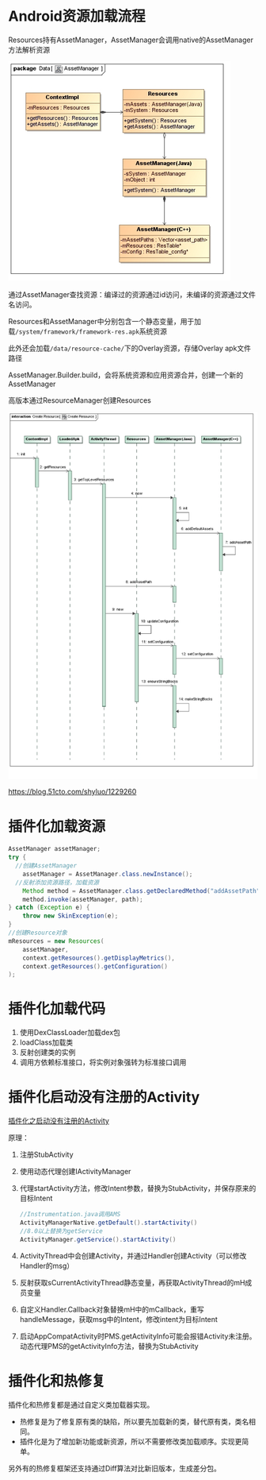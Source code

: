 # Android资源加载流程

Resources持有AssetManager，AssetManager会调用native的AssetManager方法解析资源

![](插件化/AssetManager类图.png)

通过AssetManager查找资源：编译过的资源通过id访问，未编译的资源通过文件名访问。

Resources和AssetManager中分别包含一个静态变量，用于加载`/system/framework/framework-res.apk`系统资源

此外还会加载`/data/resource-cache/`下的Overlay资源，存储Overlay apk文件路径

AssetManager.Builder.build，会将系统资源和应用资源合并，创建一个新的AssetManager

高版本通过ResourceManager创建Resources

![](插件化/资源加载流程.png)



https://blog.51cto.com/shyluo/1229260

# 插件化加载资源

```java
AssetManager assetManager;
try {
  //创建AssetManager
    assetManager = AssetManager.class.newInstance();
  //反射添加资源路径，加载资源
    Method method = AssetManager.class.getDeclaredMethod("addAssetPath", String.class);
    method.invoke(assetManager, path);
} catch (Exception e) {
    throw new SkinException(e);
}
//创建Resource对象
mResources = new Resources(
    assetManager,
    context.getResources().getDisplayMetrics(),
    context.getResources().getConfiguration()
);
```



# 插件化加载代码

1. 使用DexClassLoader加载dex包
2. loadClass加载类
3. 反射创建类的实例
4. 调用方依赖标准接口，将实例对象强转为标准接口调用

# 插件化启动没有注册的Activity

[插件化之启动没有注册的Activity](https://blog.islinjw.cn/2018/10/25/%E6%8F%92%E4%BB%B6%E5%8C%96%E4%B9%8B%E5%90%AF%E5%8A%A8%E6%B2%A1%E6%9C%89%E6%B3%A8%E5%86%8C%E7%9A%84Activity/)

原理：

1. 注册StubActivity

2. 使用动态代理创建IActivityManager

3. 代理startActivity方法，修改Intent参数，替换为StubActivity，并保存原来的目标Intent

   ```java
   //Instrumentation.java调用AMS
   ActivityManagerNative.getDefault().startActivity()
   //8.0以上替换为getService
   ActivityManager.getService().startActivity()
   ```

4. ActivityThread中会创建Activity，并通过Handler创建Activity（可以修改Handler的msg）

5. 反射获取sCurrentActivityThread静态变量，再获取ActivityThread的mH成员变量

6. 自定义Handler.Callback对象替换mH中的mCallback，重写handleMessage，获取msg中的Intent，修改intent为目标Intent

7. 启动AppCompatActivity时PMS.getActivityInfo可能会报错Activity未注册。动态代理PMS的getActivityInfo方法，替换为StubActivity

# 插件化和热修复

插件化和热修复都是通过自定义类加载器实现。

* 热修复是为了修复原有类的缺陷，所以要先加载新的类，替代原有类，类名相同。
* 插件化是为了增加新功能或新资源，所以不需要修改类加载顺序。实现更简单。

另外有的热修复框架还支持通过Diff算法对比新旧版本，生成差分包。


